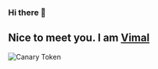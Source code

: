 ### Hi there 👋

## Nice to meet you. I am [Vimal](https://vimaljaiswal.vercel.app/) 

<!--
**vimaljais/VimalJais** is a ✨ _special_ ✨ repository because its `README.md` (this file) appears on your GitHub profile.

Here are some ideas to get you started:

- 🔭 I’m currently working on ...
- 🌱 I’m currently learning ...
- 👯 I’m looking to collaborate on ...
- 🤔 I’m looking for help with ...
- 💬 Ask me about ...
- 📫 How to reach me: ...
- 😄 Pronouns: ...
- ⚡ Fun fact: ...
-->

![Canary Token](http://canarytokens.com/static/images/cr85mzks0yjvxomsw1d1eqy59/wall.jpeg)

